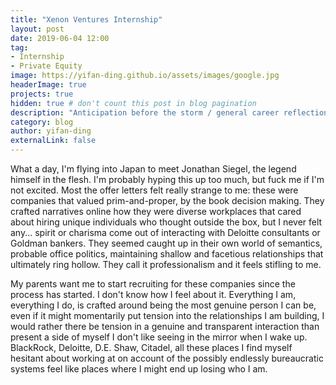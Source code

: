 ```yaml
---
title: "Xenon Ventures Internship"
layout: post
date: 2019-06-04 12:00
tag:
- Internship
- Private Equity
image: https://yifan-ding.github.io/assets/images/google.jpg
headerImage: true
projects: true
hidden: true # don't count this post in blog pagination
description: "Anticipation before the storm / general career reflections"
category: blog
author: yifan-ding
externalLink: false
---
```


What a day, I'm flying into Japan to meet Jonathan Siegel, the legend himself in the flesh. I'm probably hyping this up too much, but fuck me if I'm not excited. Most the offer letters felt really strange to me: these were companies that valued prim-and-proper, by the book decision making. They crafted narratives online how they were diverse workplaces that cared about hiring unique individuals who thought outside the box, but I never felt any... spirit or charisma come out of interacting with Deloitte consultants or Goldman bankers. They seemed caught up in their own world of semantics, probable office politics, maintaining shallow and facetious relationships that ultimately ring hollow. They call it professionalism and it feels stifling to me.

My parents want me to start recruiting for these companies since the process has started. I don't know how I feel about it. Everything I am, everything I do, is crafted around being the most genuine person I can be, even if it might momentarily put tension into the relationships I am building, I would rather there be tension in a genuine and transparent interaction than present a side of myself I don't like seeing in the mirror when I wake up. BlackRock, Deloitte, D.E. Shaw, Citadel, all these places I find myself hesitant about working at on account of the possibly endlessly bureaucratic systems feel like places where I might end up losing who I am. 
